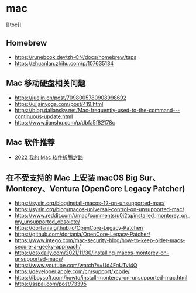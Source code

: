 # mac

<!--
 * @Author: rich1e
 * @Date: 2022-08-01 17:35:10
 * @LastEditors: rich1e
 * @LastEditTime: 2022-08-14 19:40:00
-->

[[toc]]

## Homebrew

- https://runebook.dev/zh-CN/docs/homebrew/taps
- https://zhuanlan.zhihu.com/p/107635134

## Mac 移动硬盘相关问题

- https://juejin.cn/post/7098005780908998692
- https://ujjainyoga.com/post/419.html
- https://blog.daliansky.net/Mac-frequently-used-to-the-command---continuous-update.html
- https://www.jianshu.com/p/dbfa5f82178c

## Mac 软件推荐

- [2022 我的 Mac 软件折腾之路](https://juejin.cn/post/7120831875408461854)

## 在不受支持的 Mac 上安装 macOS Big Sur、Monterey、Ventura (OpenCore Legacy Patcher)

- https://sysin.org/blog/install-macos-12-on-unsupported-mac/
- https://sysin.org/blog/macos-universal-control-on-unsupported-mac/
- https://www.reddit.com/r/mac/comments/u0j2tq/installed_monterey_on_my_unsupported_obsolete/
- https://dortania.github.io/OpenCore-Legacy-Patcher/
- https://github.com/dortania/OpenCore-Legacy-Patcher/
- https://www.intego.com/mac-security-blog/how-to-keep-older-macs-secure-a-geeky-approach/
- https://osxdaily.com/2021/11/30/installing-macos-monterey-on-unsupported-macs/
- https://www.youtube.com/watch?v=Ud4FqUTvI4Q
- https://developer.apple.com/cn/support/xcode/
- https://iboysoft.com/howto/install-monterey-on-unsupported-mac.html
- https://sspai.com/post/73395
